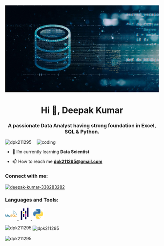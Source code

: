 ![logo](https://github.com/dpk211295/dpk211295/blob/main/wp10207928-data-analyst-wallpapers.jpg)
<h1 align="center">Hi 👋, Deepak Kumar</h1>
<h3 align="center">A passionate Data Analyst having strong foundation in Excel, SQL & Python.</h3>
<img align= "right" alt="coding" width="400" src="https://raw.githubusercontent.com/TheDudeThatCode/TheDudeThatCode/master/Assets/Developer.gif">

<p align="left"> <img src="https://komarev.com/ghpvc/?username=dpk211295&label=Profile%20views&color=0e75b6&style=flat" alt="dpk211295" /> </p>

- 🌱 I’m currently learning **Data Scientist**

- 📫 How to reach me **dpk211295@gmail.com**

<h3 align="left">Connect with me:</h3>
<p align="left">
<a href="https://linkedin.com/in/deepak-kumar-338283282" target="blank"><img align="center" src="https://raw.githubusercontent.com/rahuldkjain/github-profile-readme-generator/master/src/images/icons/Social/linked-in-alt.svg" alt="deepak-kumar-338283282" height="30" width="40" /></a>
</p>

<h3 align="left">Languages and Tools:</h3>
<p align="left"> <a href="https://www.mysql.com/" target="_blank" rel="noreferrer"> <img src="https://raw.githubusercontent.com/devicons/devicon/master/icons/mysql/mysql-original-wordmark.svg" alt="mysql" width="40" height="40"/> </a> <a href="https://pandas.pydata.org/" target="_blank" rel="noreferrer"> <img src="https://raw.githubusercontent.com/devicons/devicon/2ae2a900d2f041da66e950e4d48052658d850630/icons/pandas/pandas-original.svg" alt="pandas" width="40" height="40"/> </a> <a href="https://www.python.org" target="_blank" rel="noreferrer"> <img src="https://raw.githubusercontent.com/devicons/devicon/master/icons/python/python-original.svg" alt="python" width="40" height="40"/> </a> </p>

<p><img align="left" src="https://github-readme-stats.vercel.app/api/top-langs?username=dpk211295&show_icons=true&locale=en&layout=compact" alt="dpk211295" /></p>

<p>&nbsp;<img align="center" src="https://github-readme-stats.vercel.app/api?username=dpk211295&show_icons=true&locale=en" alt="dpk211295" /></p>

<p><img align="center" src="https://github-readme-streak-stats.herokuapp.com/?user=dpk211295&" alt="dpk211295" /></p>

